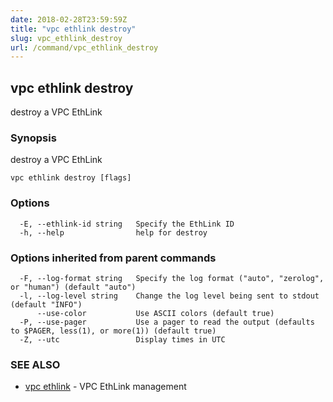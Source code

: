 ```yaml
---
date: 2018-02-28T23:59:59Z
title: "vpc ethlink destroy"
slug: vpc_ethlink_destroy
url: /command/vpc_ethlink_destroy
---
```

## vpc ethlink destroy

destroy a VPC EthLink

### Synopsis


destroy a VPC EthLink

```
vpc ethlink destroy [flags]
```

### Options

```
  -E, --ethlink-id string   Specify the EthLink ID
  -h, --help                help for destroy
```

### Options inherited from parent commands

```
  -F, --log-format string   Specify the log format ("auto", "zerolog", or "human") (default "auto")
  -l, --log-level string    Change the log level being sent to stdout (default "INFO")
      --use-color           Use ASCII colors (default true)
  -P, --use-pager           Use a pager to read the output (defaults to $PAGER, less(1), or more(1)) (default true)
  -Z, --utc                 Display times in UTC
```

### SEE ALSO
* [vpc ethlink](/command/vpc_ethlink)	 - VPC EthLink management


